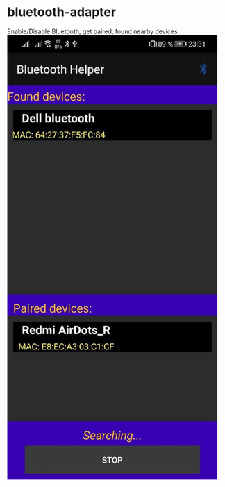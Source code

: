 # bluetooth-adapter
Enable/Disable Bluetooth, get paired, found nearby devices. 
![img](https://github.com/volvadvit/bluetooth-adapter/raw/master/screenshot/1.jpg)
